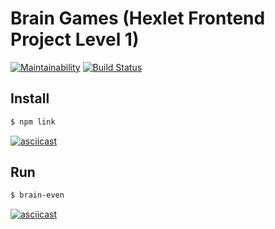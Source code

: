 # Brain Games (Hexlet Frontend Project Level 1)

[![Maintainability](https://api.codeclimate.com/v1/badges/a99a88d28ad37a79dbf6/maintainability)](https://codeclimate.com/github/codeclimate/codeclimate/maintainability)
[![Build Status](https://travis-ci.org/neihaoo/frontend-project-lvl1.svg?branch=master)](https://travis-ci.org/neihaoo/frontend-project-lvl1)

## Install

```sh
$ npm link
```

[![asciicast](https://asciinema.org/a/yeBYrBVU5ulg5npTAcpMEPJHI.svg)](https://asciinema.org/a/yeBYrBVU5ulg5npTAcpMEPJHI)

## Run

```sh
$ brain-even
```

[![asciicast](https://asciinema.org/a/xMv1PWQfWykwxavFc2fHA3jQm.svg)](https://asciinema.org/a/xMv1PWQfWykwxavFc2fHA3jQm)
